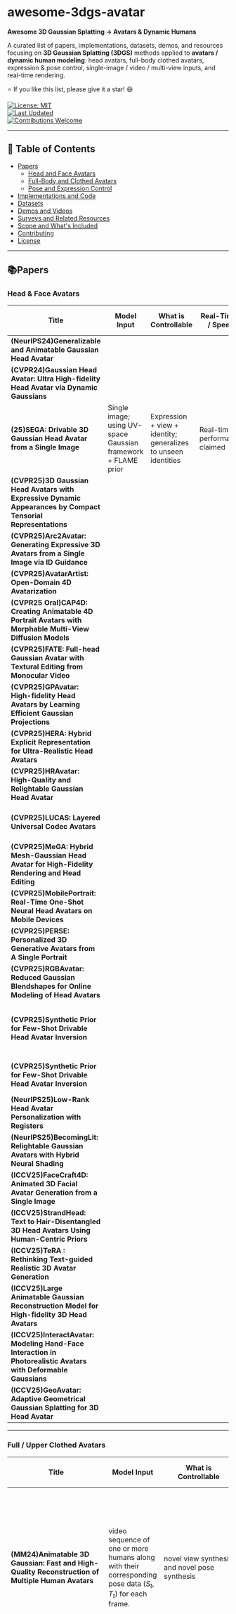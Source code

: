 # awesome-3dgs-avatar
**Awesome 3D Gaussian Splatting → Avatars & Dynamic Humans**

A curated list of papers, implementations, datasets, demos, and resources focusing on **3D Gaussian Splatting (3DGS)** methods applied to **avatars / dynamic human modeling**: head avatars, full-body clothed avatars, expression & pose control, single-image / video / multi-view inputs, and real-time rendering.

⭐ If you like this list, please give it a star! 😄


[![License: MIT](https://img.shields.io/badge/License-MIT-yellow.svg)](#license)  
[![Last Updated](https://img.shields.io/badge/last%20updated-2025--10--27-blue.svg)](#)  
[![Contributions Welcome](https://img.shields.io/badge/Contributions-Welcome-green.svg)](#contributing)  


---

## 🚀 Table of Contents

- [Papers](#papers)
  - [Head and Face Avatars](#head--face-avatars)
  - [Full-Body and Clothed Avatars](#full--upper-clothed-avatars)
  - [Pose and Expression Control](#pose--expression-control)
- [Implementations and Code](#implementations--code)
- [Datasets](#datasets)
- [Demos and Videos](#demos--videos)
- [Surveys and Related Resources](#surveys--related-resources)
- [Scope and What's Included](#scope--whats-included)
- [Contributing](#contributing)
- [License](#license)

---

## 📚Papers

### Head & Face Avatars

| Title | Model Input | What is Controllable | Real-Time? / Speed | Papers & Codes | Contribution | Views Type |
|---|---|---|---|---|---|---|
| **(NeurIPS24)Generalizable and Animatable Gaussian Head Avatar** | | | | [![PDF](https://img.shields.io/badge/PDF-arXiv-b31b1b.svg)](https://arxiv.org/pdf/2410.07971)<br>  [![CODE](https://img.shields.io/badge/CODE-GitHub-8A2BE2.svg)](https://github.com/xg-chu/GAGAvatar)  | | |
| **(CVPR24)Gaussian Head Avatar: Ultra High-fidelity Head Avatar via Dynamic Gaussians** | | | | [![PDF](https://img.shields.io/badge/PDF-arXiv-b31b1b.svg)](https://arxiv.org/pdf/2312.03029)<br>  [![CODE](https://img.shields.io/badge/CODE-GitHub-8A2BE2.svg)](https://github.com/YuelangX/Gaussian-Head-Avatar)  | | |
| **(25)SEGA: Drivable 3D Gaussian Head Avatar from a Single Image** | Single image; using UV-space Gaussian framework + FLAME prior | Expression + view + identity; generalizes to unseen identities | Real-time performance claimed | [![PDF](https://img.shields.io/badge/PDF-arXiv-b31b1b.svg)](https://arxiv.org/abs/2504.14373) Not release code|
| **(CVPR25)3D Gaussian Head Avatars with Expressive Dynamic Appearances by Compact Tensorial Representations** | | | | [![PDF](https://img.shields.io/badge/PDF-arXiv-b31b1b.svg)](https://arxiv.org/abs/2504.14967)<br>  [![CODE](https://img.shields.io/badge/CODE-GitHub-8A2BE2.svg)](https://github.com/ant-research/TensorialGaussianAvatar)  | | |
| **(CVPR25)Arc2Avatar: Generating Expressive 3D Avatars from a Single Image via ID Guidance** | | | | [![PDF](https://img.shields.io/badge/PDF-arXiv-b31b1b.svg)](https://arxiv.org/abs/2501.05379)<br>  [![CODE](https://img.shields.io/badge/CODE-GitHub-8A2BE2.svg)](https://github.com/dimgerogiannis/Arc2Avatar)  | | |
| **(CVPR25)AvatarArtist: Open-Domain 4D Avatarization** | | | | [![PDF](https://img.shields.io/badge/PDF-arXiv-b31b1b.svg)](https://arxiv.org/pdf/2503.19906)<br>  [![CODE](https://img.shields.io/badge/CODE-GitHub-8A2BE2.svg)](https://github.com/ant-research/AvatarArtist)  | | |
| **(CVPR25 Oral)CAP4D: Creating Animatable 4D Portrait Avatars with Morphable Multi-View Diffusion Models** | | | | [![PDF](https://img.shields.io/badge/PDF-arXiv-b31b1b.svg)](https://arxiv.org/abs/2412.12093)<br>  [![CODE](https://img.shields.io/badge/CODE-GitHub-8A2BE2.svg)](https://github.com/felixtaubner/cap4d/)  | | |
| **(CVPR25)FATE: Full-head Gaussian Avatar with Textural Editing from Monocular Video** | | | | [![PDF](https://img.shields.io/badge/PDF-arXiv-b31b1b.svg)](https://arxiv.org/abs/2411.15604)<br>  [![CODE](https://img.shields.io/badge/CODE-GitHub-8A2BE2.svg)](https://github.com/zjwfufu/FateAvatar)  | | |
| **(CVPR25)GPAvatar: High-fidelity Head Avatars by Learning Efficient Gaussian Projections** | | | | [![PDF](https://img.shields.io/badge/PDF-arXiv-b31b1b.svg)](https://openaccess.thecvf.com/content/CVPR2025/papers/Feng_GPAvatar_High-fidelity_Head_Avatars_by_Learning_Efficient_Gaussian_Projections_CVPR_2025_paper.pdf)<br>  Not Release Code  | | |
| **(CVPR25)HERA: Hybrid Explicit Representation for Ultra-Realistic Head Avatars** | | | | [![PDF](https://img.shields.io/badge/PDF-arXiv-b31b1b.svg)](https://arxiv.org/pdf/2403.11453)<br>  Not Release Code  | | |
| **(CVPR25)HRAvatar: High-Quality and Relightable Gaussian Head Avatar** | | | | [![PDF](https://img.shields.io/badge/PDF-arXiv-b31b1b.svg)](https://arxiv.org/pdf/2503.08224)<br>  [![CODE](https://img.shields.io/badge/CODE-GitHub-8A2BE2.svg)](https://github.com/Pixel-Talk/HRAvatar)  | | |
| **(CVPR25)LUCAS: Layered Universal Codec Avatars** | | | | [![PDF](https://img.shields.io/badge/PDF-arXiv-b31b1b.svg)](https://arxiv.org/pdf/2502.19739)<br>  Not Release Code  | | |
| **(CVPR25)MeGA: Hybrid Mesh-Gaussian Head Avatar for High-Fidelity Rendering and Head Editing** | | | | [![PDF](https://img.shields.io/badge/PDF-arXiv-b31b1b.svg)](https://arxiv.org/pdf/2404.19026)<br>  [![CODE](https://img.shields.io/badge/CODE-GitHub-8A2BE2.svg)](https://github.com/conallwang/MeGA)  | | |
| **(CVPR25)MobilePortrait: Real-Time One-Shot Neural Head Avatars on Mobile Devices** | | | | [![PDF](https://img.shields.io/badge/PDF-arXiv-b31b1b.svg)](https://arxiv.org/pdf/2407.05712)<br>  Not Release Code  | | |
| **(CVPR25)PERSE: Personalized 3D Generative Avatars from A Single Portrait** | | | | [![PDF](https://img.shields.io/badge/PDF-arXiv-b31b1b.svg)](https://arxiv.org/pdf/2412.21206)<br>  [![CODE](https://img.shields.io/badge/CODE-GitHub-8A2BE2.svg)](https://github.com/snuvclab/perse?tab=readme-ov-file)  | | |
| **(CVPR25)RGBAvatar: Reduced Gaussian Blendshapes for Online Modeling of Head Avatars** | | | | [![PDF](https://img.shields.io/badge/PDF-arXiv-b31b1b.svg)](https://arxiv.org/pdf/2503.12886)<br>  [![CODE](https://img.shields.io/badge/CODE-GitHub-8A2BE2.svg)](https://github.com/gapszju/RGBAvatar)  | | |
| **(CVPR25)Synthetic Prior for Few-Shot Drivable Head Avatar Inversion** | | | | [![PDF](https://img.shields.io/badge/PDF-arXiv-b31b1b.svg)](https://arxiv.org/pdf/2501.06903)<br>  [![CODE](https://img.shields.io/badge/CODE-GitHub-8A2BE2.svg)](https://github.com/Zielon/synshot) Not Release Code | | |
| **(CVPR25)Synthetic Prior for Few-Shot Drivable Head Avatar Inversion** | | | | [![PDF](https://img.shields.io/badge/PDF-arXiv-b31b1b.svg)](https://arxiv.org/pdf/2503.00495)<br>  Not Release Code | | |
| **(NeurIPS25)Low-Rank Head Avatar Personalization with Registers** | | | | [![PDF](https://img.shields.io/badge/PDF-arXiv-b31b1b.svg)](https://arxiv.org/pdf/2506.01935)<br>  Not Release Code | | |
| **(NeurIPS25)BecomingLit: Relightable Gaussian Avatars with Hybrid Neural Shading** | | | | [![PDF](https://img.shields.io/badge/PDF-arXiv-b31b1b.svg)](https://arxiv.org/pdf/2506.06271)<br>  Not Release Code | | |
| **(ICCV25)FaceCraft4D: Animated 3D Facial Avatar Generation from a Single Image** | | | | [![PDF](https://img.shields.io/badge/PDF-arXiv-b31b1b.svg)](https://arxiv.org/pdf/2504.15179)<br>  Not Release Code | | |
| **(ICCV25)StrandHead: Text to Hair-Disentangled 3D Head Avatars Using Human-Centric Priors** | | | | [![PDF](https://img.shields.io/badge/PDF-arXiv-b31b1b.svg)](https://github.com/XiaokunSun/StrandHead)<br>  Not Release Code | | |
| **(ICCV25)TeRA : Rethinking Text-guided Realistic 3D Avatar Generation** | | | | [![PDF](https://img.shields.io/badge/PDF-arXiv-b31b1b.svg)](https://zjwsite.github.io/files/TeRA.pdf)<br>  Not Release Code | | |
| **(ICCV25)Large Animatable Gaussian Reconstruction Model for High-fidelity 3D Head Avatars** | | | | [![PDF](https://img.shields.io/badge/PDF-arXiv-b31b1b.svg)](https://tobias-kirschstein.github.io/avat3r/)<br>  Not Release Code | | |
| **(ICCV25)InteractAvatar: Modeling Hand-Face Interaction in Photorealistic Avatars with Deformable Gaussians** | | | | [![PDF](https://img.shields.io/badge/PDF-arXiv-b31b1b.svg)](https://arxiv.org/pdf/2504.07949)<br>  Not Release Code | | |
| **(ICCV25)GeoAvatar: Adaptive Geometrical Gaussian Splatting for 3D Head Avatar** | | | | [![PDF](https://img.shields.io/badge/PDF-arXiv-b31b1b.svg)](https://arxiv.org/pdf/2507.18155)<br>  Not Release Code | | |





---

### Full / Upper Clothed Avatars

| Title | Model Input | What is Controllable | Speed | Papers & Codes | Contribution | Views Type | specified problem | Training & Inference Device | Limitations |
|---|---|---|---|---|---|---|---|---|---|
| **(MM24)Animatable 3D Gaussian: Fast and High-Quality Reconstruction of Multiple Human Avatars** | video sequence of one or more humans along with their corresponding pose data $(S_t,T_t)$ for each frame. | novel view synthesis and novel pose synthesis | real-time claimed |[![PDF](https://img.shields.io/badge/PDF-arXiv-b31b1b?style=for-the-badge.svg)](https://arxiv.org/pdf/2311.16482)<br>  [![CODE](https://img.shields.io/badge/CODE-GitHub-8A2BE2?style=for-the-badge.svg)](https://github.com/jimmyYliu/Animatable-3d-Gaussian)| 1. Animatable 3D Gaussian: A new representation for dynamic humans that allows for fast, high-quality reconstruction without needing a specific shape prior like SMPL. 2. significantly faster (training in seconds) and uses less memory than previous state-of-the-art methods. 3. Dynamic Shadow Modeling. | monocular (single-view) or sparse multi-view video sequences |
| **(3DV25)D3GA - Drivable 3D Gaussian Avatars** | 3D joint angles and facial keypoints | body, individual garments (like shirts and pants), and the face. | 1024×667 resolution<br> it achieves approximately 26 FPS | [![PDF](https://img.shields.io/badge/PDF-arXiv-b31b1b.svg)](https://arxiv.org/pdf/2311.08581)<br>  [![CODE](https://img.shields.io/badge/CODE-GitHub-8A2BE2.svg)](https://github.com/facebookresearch/D3GA) | 1. A lightweight and composable avatar model using 3D Gaussians that are deformed by tetrahedral cages instead of standard Linear Blend Skinning (LBS). This allows for more natural stretching and re-orientation of the primitives. 2. The ability to use localized conditioning, meaning different parts of the avatar (e.g., face, body) can be driven by different input signals (e.g., keypoints, joint angles). | dense multi-view video captured in a studio setting. 200 cameras as well as a smaller 40-camera setup |
| **(23)Human101: Training 100+FPS Human Gaussians in 100s from 1 View** | A single-view video, pre-calibrated camera parameters, SMPL (human pose and shape) parameters for each frame, and foreground masks. | SMPL pose (θ) and shape (β)  | Rendering is real-time | [![PDF](https://img.shields.io/badge/PDF-arXiv-b31b1b.svg)](https://arxiv.org/pdf/2312.15258.pdf)<br>  [![CODE](https://img.shields.io/badge/CODE-GitHub-8A2BE2.svg)](https://github.com/longxiang-ai/Human101) Not release code| 1.  Pioneers the use of 3D Gaussian Splatting (3D GS) for dynamic human reconstruction, leveraging its explicit representation for efficient rendering. 2.  Proposes a Canonical Human Initialization method that creates a high-quality initial model by fusing point clouds, which significantly accelerates convergence. 3.  Introduces a Human-centric Forward Gaussian Animation method that is more efficient than the traditional backward skinning used in NeRF-based approaches, enabling fast pose-driven animation| Monocular |
| **(CVPR24)SC-GS: Sparse-Controlled Gaussian Splatting for Editable Dynamic Scenes** | An image sequence from a monocular dynamic video | Scene motion can be edited by manipulating a graph of sparse control points. | high rendering speed | [![PDF](https://img.shields.io/badge/PDF-arXiv-b31b1b.svg)](https://yihua7.github.io/SC-GS-web/materials/SC_GS_Arxiv.pdf)<br>  [![CODE](https://img.shields.io/badge/CODE-GitHub-8A2BE2.svg)](https://github.com/CVMI-Lab/SC-GS) | 1. Proposes a novel representation that uses sparse control points and an MLP to model the motion of dense 3D Gaussians for dynamic scenes.  2. Introduces an adaptive strategy to adjust the number of control points and an "As-Rigid-As-Possible" (ARAP) loss to ensure plausible and smooth motions.  3. Enables user-controlled motion editing by deforming a control point graph while preserving high-fidelity appearance | Takes monocular video as input to synthesize novel (free-viewpoint) views of the dynamic scene. |
| **(CVPR24)GauHuman: Articulated Gaussian Splatting from Monocular Human Videos** | Monocular RGB Video (single view video) , along with pre-processed camera parameters, foreground masks, and SMPL parameters. | novel poses for that subject's avatar by providing new SMPL pose parameters. | real-time rendering.<br> Training Speed: around 1-2 minutes on a single GPU. | [![PDF](https://img.shields.io/badge/PDF-arXiv-b31b1b.svg)](https://arxiv.org/pdf/2312.02973.pdf)<br>  [![CODE](https://img.shields.io/badge/CODE-GitHub-8A2BE2.svg)](https://github.com/skhu101/GauHuman) | 1. Proposes a novel articulated Gaussian Splatting framework for 3D human modeling that achieves both fast training and real-time rendering. 2. Introduces effective pose and LBS (Linear Blend Skinning) refinement modules to capture fine details. 3. Designs a fast optimization strategy using human priors (SMPL) for initialization/pruning and KL-divergence guidance for splitting/cloning Gaussians, plus a new merge operation | Monocular | efficiency bottleneck in creating high-quality 3D human avatars from monocular videos | single NVIDIA RTX 3090 | 1) The current framework is composed of discrete Gaussian spheres, making it difficult to directly extract traditional 3D mesh models. 2) Recovering very fine dynamic details such as clothing wrinkles from monocular videos remains a huge challenge. |
| **(CVPR24)3DGS-Avatar: Animatable Avatars via Deformable 3D Gaussian Splatting** | A single monocular video, along with a tracked skeleton (fitted SMPL parameters), camera calibration, and foreground masks | pose to create novel animations and the viewpoint for novel view synthesis. | Real-time rendering. Training Time: ~30 mins on a single GPU. | [![PDF](https://img.shields.io/badge/PDF-arXiv-b31b1b.svg)](https://arxiv.org/abs/2312.09228)<br>  [![CODE](https://img.shields.io/badge/CODE-GitHub-8A2BE2.svg)](https://github.com/mikeqzy/3dgs-avatar-release) | 1. The first work to apply 3D Gaussian Splatting for creating animatable human avatars from monocular video.  2. Developed a deformation network with **as-isometric-as-possible regularizations** to handle highly articulated and unseen poses effectively. 3. The first method to simultaneously achieve high-quality rendering, model pose-dependent deformation, fast training (<30 min), and real-time rendering (50+ FPS) in a single framework. | Monocular | NeRFs are too slow for practical applications. | single NVIDIA RTX 3090 GPU | 1.Training Speed:some other grid-based approaches that can train in under 5 minutes. 2.Texture Quality: blurry results on clothing with high-frequency textures or repeating patterns. 3.Geometric Accuracy: does not produce an accurate geometric reconstruction of the avatar's surface. The resulting surface normals can be noisy due to inconsistencies in the depth of the Gaussian splats. |
|**(CVPR24)GaussianAvatar: Towards Realistic Human Avatar Modeling from a Single Video via Animatable 3D Gaussians**| A single monocular RGB video of a person| The body pose of the generated avatar, allowing for realistic animation with out-of-distribution motions | real-time rendering speed of 35 FPS | [![PDF](https://img.shields.io/badge/PDF-arXiv-b31b1b.svg)](https://arxiv.org/abs/2312.02134)<br>  [![CODE](https://img.shields.io/badge/CODE-GitHub-8A2BE2.svg)](https://github.com/aipixel/GaussianAvatar) | 1.  Introduces animatable 3D Gaussians for realistic human avatar modeling from a single video. 2.  Designs a dynamic appearance network with an optimizable feature tensor to capture pose-dependent details like wrinkles. 3.  Proposes a joint optimization of motion and appearance in an end-to-end manner to correct inaccurate motion estimations from monocular videos. | free-viewpoint rendering and novel view synthesis of the animated avatar | information from a single viewpoint is highly limited, and the initial body motion estimations are often inaccurate. | single NVIDIA RTX 3090 GPU | Inaccurate Foreground Segmentation. Difficulty with Loose Clothing | 
|**(CVPR24)Animatable Gaussians: Learning Pose-dependent Gaussian Maps for High-fidelity Human Avatar Modeling**| Multi-view RGB videos of a character and their corresponding SMPL-X pose and shape registrations | pose can be controlled by a driving pose signal | 10 FPS for animation when rendering 1024x1024 images on a single RTX 3090 GPU | [![PDF](https://img.shields.io/badge/PDF-arXiv-b31b1b.svg)](https://arxiv.org/pdf/2311.16096v3)<br>  [![CODE](https://img.shields.io/badge/CODE-GitHub-8A2BE2.svg)](https://github.com/lizhe00/AnimatableGaussians) | 1.  Animatable Gaussians: A new avatar representation combining 3D Gaussian Splatting with powerful 2D CNNs to create lifelike avatars with high-fidelity, pose-dependent dynamics. 2.  Template-guided Parameterization: A method to learn a character-specific template (even for loose clothing like dresses) and parameterize 3D Gaussians onto 2D maps, making them compatible with 2D networks. 3.  Pose Projection Strategy: A PCA-based technique to project novel driving poses into the distribution of training poses, enabling better generalization and higher-quality synthesis for unseen poses. | Multi-view RGB videos are required for initial training and template creation. Experiments show it can work with sparse-view inputs (e.g.,  3 views) and still achieve high-fidelity results. | creating lifelike, animatable human avatars from RGB videos. | Training: single NVIDIA RTX 4090 GPU. Inference/Evaluation: a single NVIDIA RTX 3090 GPU | Coupled Body and Clothing: The method models the human body and clothes as a single, entangled representation. Requires Multi-View Input: The approach relies on multi-view video input to reconstruct the initial high-quality parametric template. Limited Secondary Motion: The model cannot simulate the physical motion of components that are not directly driven by the body's skeleton and joints. |
|**(NeurIPS24)Expressive Gaussian Human Avatars from Monocular RGB Video**|  | | | [![PDF](https://img.shields.io/badge/PDF-arXiv-b31b1b.svg)](https://arxiv.org/abs/2407.03204)<br>  [![CODE](https://img.shields.io/badge/CODE-GitHub-8A2BE2.svg)](https://github.com/evahuman/EVA_Official) |
|**(NeurIPS24)Human 3Diffusion: Realistic Avatar Creation via Explicit 3D Consistent Diffusion Models**| A single RGB image of a person. | Stochastic generation of occluded regions | Inference uses a DDIM scheduler with 50 reverse sampling steps. | [![PDF](https://img.shields.io/badge/PDF-arXiv-b31b1b.svg)](https://yuxuan-xue.com/human-3diffusion/paper/human-3diffusion.pdf)<br>  [![CODE](https://img.shields.io/badge/CODE-GitHub-8A2BE2.svg)](https://github.com/YuxuanSnow/Human3Diffusion/) | 1. A novel image-conditioned generative 3D Gaussian Splatting (3D-GS) model that leverages strong shape and texture priors from 2D multi-view diffusion models. 2. A sophisticated diffusion sampling process that uses the explicit 3D-GS reconstruction at each step to refine the 2D sampling trajectory, enforcing 3D consistency throughout the generation. | The model generates a full 3D representation, which can be rendered from any arbitrary novel viewpoint. Internally. | Creating realistic, high-fidelity 3D human avatars from a single RGB image | Training: 8 NVIDIA A100 GPUs for approximately 5 days. Inference: Not stated. | 1. Resolution: The model is constrained by the 256×256 resolution. 2. Challenging Poses: The model may struggle to reconstruct subjects in extremely challenging or unusual poses accurately. | 
|**(ECCV24)Expressive Whole-Body 3D Gaussian Avatar**| | | | [![PDF](https://img.shields.io/badge/PDF-arXiv-b31b1b.svg)](https://arxiv.org/abs/2407.21686)<br>  [![CODE](https://img.shields.io/badge/CODE-GitHub-8A2BE2.svg)](https://github.com/mks0601/ExAvatar_RELEASE) |
|**(CVPR24)SplattingAvatar: Realistic Real-Time Human Avatars with Mesh-Embedded Gaussian Splatting**| monocular videos, along with corresponding pre-processed data like registered mesh templates (e.g., SMPL-X, FLAME), masks, and camera parameters. | animation and pose are explicitly controlled by the underlying triangle mesh. This makes it compatible with various standard animation techniques, including skeletal animation, blend shapes, and direct mesh editing | 300 FPS on a modern desktop GPU (NVIDIA RTX 3090) and 30 FPS on a mobile device (iPhone 13) | [![PDF](https://img.shields.io/badge/PDF-arXiv-b31b1b.svg)](https://arxiv.org/abs/2403.05087)<br>  [![CODE](https://img.shields.io/badge/CODE-GitHub-8A2BE2.svg)](https://github.com/initialneil/SplattingAvatar) |1.  Introduced a novel hybrid representation for avatars that integrates Gaussian Splatting with meshes, achieving both realism and computational efficiency. 2.  Applied "lifted optimization" to avatar modeling, enabling the joint optimization of Gaussian parameters and their trainable mesh embeddings. 3.  Demonstrated state-of-the-art quality and real-time rendering capabilities, including a practical implementation in the Unity game engine| Monocular | creating photorealistic and animatable human avatars that can be rendered in real-time. | | 1.  The final rendering quality is highly dependent on the motion representation capability of the underlying driving mesh. 2.  The model cannot represent movements of elements not explicitly modeled by the driving mesh, such as the independent motion of clothing or hair. |
|**(ICCV25)GUAVA: Generalizable Upper Body 3D Gaussian Avatar**| A single image of a person. | The avatar can be animated and controlled by pose, facial expression, and hand gesture parameters extracted from a target video or image sequence. | real-time. • Reconstruction Time: ~0.1 seconds (~98 ms) from a single tracked image. • Animation & Rendering Speed: ~50 FPS (52.21 FPS reported). | [![PDF](https://img.shields.io/badge/PDF-arXiv-b31b1b.svg)](https://arxiv.org/abs/2505.03351)<br>  [![CODE](https://img.shields.io/badge/CODE-GitHub-8A2BE2.svg)](https://github.com/Pixel-Talk/GUAVA) | 1. First Framework: Proposes the first framework for creating a generalizable upper-body 3D Gaussian avatar from a single image.  2. Expressive Human Model (EHM): Introduces the EHM, which combines SMPLX and FLAME, along with an accurate tracking method to provide better priors for reconstruction. 3. Efficient Reconstruction: Leverages inverse texture mapping and projection sampling to enable fast, feed-forward inference for reconstructing detailed "Ubody Gaussians". | single view and supports novel view synthesis, allowing the rendered avatar to be seen from different camera angles. |
|**(NeurIPS24)HumanSplat: Generalizable Single-Image Human Gaussian Splatting with Structure Priors**| A single RGB image of a human | static modeling | Reconstruction: ~9.3 seconds on a single NVIDIA A100 GPU (~9s for the diffusion model, ~0.3s for the reconstruction transformer). Rendering: Exceeds 150 FPS.| [![PDF](https://img.shields.io/badge/PDF-arXiv-b31b1b.svg)](https://arxiv.org/pdf/2406.12459)<br>  [![CODE](https://img.shields.io/badge/CODE-GitHub-8A2BE2.svg)](https://github.com/humansplat/humansplat) | 1.  The first generalizable method for high-fidelity human reconstruction from a single image using 3D Gaussian Splatting. 2. An end-to-end framework integrating a 2D diffusion model with a latent reconstruction transformer. 3.  Effectively combines appearance priors (from diffusion) and structural priors (from SMPL) within a single Transformer architecture. 4.  Improves reconstruction fidelity in key areas like the face and hands using a semantics-guided hierarchical loss. | Single-view input. Internally, it synthesizes multi-view latent features to perform the reconstruction | To reconstruct a photorealistic 3D human model from a single image, overcoming the need for multi-view data or time-consuming per-instance optimization, while achieving a state-of-the-art balance between quality and speed. | Training: 8x NVIDIA A100 (40G VRAM) GPUs for approximately 4 days. Inference: A single NVIDIA A100 GPU | 1.  Speed could be further improved for real-time applications on mobile devices. 2.  The output is a static model; making it animatable requires separate post-processing steps.|
|**(CVPR25)AniGS: Animatable Gaussian Avatar from a Single Image with Inconsistent Gaussian Reconstruction**| A single human image in an arbitrary pose. | The final 3D avatar can be animated using new human pose conditions (e.g., SMPL-X parameters) during inference. | Avatar Creation: Not real-time. It takes about 5 minutes to generate multi-view images and another 5 minutes for 4DGS optimization, totaling approximately 10 minutes on a single RTX-3090 GPU. Animation/Inference: Yes, real-time. Once the avatar is reconstructed, it can be animated and rendered in real-time. | [![PDF](https://img.shields.io/badge/PDF-arXiv-b31b1b.svg)](https://arxiv.org/pdf/2412.02684)<br>  [![CODE](https://img.shields.io/badge/CODE-GitHub-8A2BE2.svg)](https://github.com/aigc3d/AniGS) not release code | 1. Proposes a multi-view canonical image generation method using a video model trained on in-the-wild video data, avoiding the need for synthetic 3D rigged datasets. 2. Reformulates the problem of 3D reconstruction from inconsistent images as a 4D reconstruction task, introducing an efficient 4D Gaussian Splatting (4DGS) model to handle view inconsistencies. 3. Achieves high-fidelity, animatable avatar generation from a single image, enabling photorealistic and real-time animation during inference | The model generates multi-view images of the subject in a canonical pose (e.g., T-pose) | Generating a high-fidelity, animatable 3D human avatar from a single image. | Training: 16 Nvidia A100 80G GPUs. Inference: A single RTX-3090 GPU. | The optimization process to create an animatable avatar is not real-time and requires several minutes. Future work aims to explore feed-forward reconstruction techniques that are robust to multi-view inconsistencies. |  
|**(CVPR25)GASP: Gaussian Avatars with Synthetic Priors**|  | | | [![PDF](https://img.shields.io/badge/PDF-arXiv-b31b1b.svg)](https://arxiv.org/pdf/2412.07739)<br>  Not Release code |
|**(CVPR25)GAF: Gaussian Avatar Reconstruction from Monocular Videos via Multi-view Diffusion**| A short, monocular video sequence (e.g., 10-15 seconds) captured by a commodity device like a smartphone| Head pose and facial expressions are controllable via the underlying parametric FLAME model. | Rendering is real-time. The method achieves 62 FPS for rendering an image at 802x550 resolution. However, the initial avatar reconstruction/optimization process is offline and time-consuming (approx. 12 hours). | [![PDF](https://img.shields.io/badge/PDF-arXiv-b31b1b.svg)](https://arxiv.org/pdf/2412.10209)<br>  [![CODE](https://img.shields.io/badge/CODE-GitHub-8A2BE2.svg)](https://github.com/tangjiapeng/GAF) not release code| 1.  A novel approach to reconstruct animatable head avatars from monocular videos by using multi-view head diffusion priors to regularize and complete unobserved regions. 2. A multi-view head diffusion model guided by normal maps rendered from FLAME reconstructions, enabling more precise viewpoint control for generating consistent multi-view images. 3. A strategy to enhance photorealism by using iteratively denoised images (as pseudo-ground truths) and integrating a latent upsampler to refine facial details. | Monocular. The method is specifically designed to work with single-camera videos that have limited viewpoints. |
|**(CVPR25)Creating Your Editable 3D Photorealistic Avatar with Tetrahedron-constrained Gaussian Splatting**| A short (40-50 seconds) monocular RGB video of a person, plus a user-provided text prompt or a reference garment image. | Localized geometry and appearance of the 3D avatar, primarily for editing or trying on different garments  | Training per edit: • Localized spatial adaptation (geometry): ~1.2 hours. • Texture inpainting (coarse appearance): 20 minutes. • Attribute activation (fine appearance): 3 minutes. | [![PDF](https://img.shields.io/badge/PDF-arXiv-b31b1b.svg)](https://arxiv.org/pdf/2504.20403)<br>  Not Release code | 1.  A novel system for creating photorealistic, editable 3D avatars from monocular videos using user prompts . 2. TetGS, a novel hybrid representation that combines the controllable structure of tetrahedral grids with the high-fidelity rendering of 3D Gaussian Splatting . 3.  A decoupled editing pipeline that separates the process into localized spatial (geometry) adaptation and appearance generation, enabling stable and high-quality results | Input is a monocular video, but the output is a full 360° editable 3D avatar. | Addressing the instability and poor quality of the previous 3D avatar editing methods. The goal is to enable precise, localized editing with both geometric adaptability and photorealistic appearance. |  single NVIDIA A40 GPU | 1.  Static Scenes Only: It cannot handle dynamic motion. 2.  Extreme Editing Cases: It may struggle to generate proper geometry when editing from very loose garments (e.g., a dress) to tight-fitting ones. |
|**(CVPR25 Highlight)FRESA: Feedforward Reconstruction of Personalized Skinned Avatars from Few Images**|  | | | [![PDF](https://img.shields.io/badge/PDF-arXiv-b31b1b.svg)](https://arxiv.org/pdf/2503.19207)<br>  [![CODE](https://img.shields.io/badge/CODE-GitHub-8A2BE2.svg)](https://github.com/rongakowang/FRESA)Not Release code |
|**(CVPR25 Highlight)Real-time High-fidelity Gaussian Human Avatars with Position-based Interpolation of Spatially Distributed MLPs**| Multi-view videos of a person, along with extracted foreground masks and registered SMPL-X models for 3D pose information | The pose of the human avatar. The model takes a novel pose vector as input to animate the avatar and render it from new viewpoints | Rendering: Real-time at 166 FPS. Training: 17.5 hours for 800K iterations | [![PDF](https://img.shields.io/badge/PDF-arXiv-b31b1b.svg)](https://arxiv.org/pdf/2504.12909)<br>  [![CODE](https://img.shields.io/badge/CODE-GitHub-8A2BE2.svg)](https://github.com/1231234zhan/mmlphuman) | 1. Spatially Distributed MLPs: A novel architecture where many small MLPs, which only take pose as input, are distributed on the body surface. This drastically reduces computation and enables real-time rendering. 2. Gaussian Offset Basis: A mechanism to learn high-frequency details (e.g., wrinkles, text). It combines smoothly interpolated coefficients with freely learned basis vectors, overcoming the smoothing artifacts of direct interpolation. 3. Control Points: A system to constrain Gaussians to a surface layer by interpolating their position offsets from control points. This improves generalization to novel poses and eliminates artifacts| Multi-view video capture is required. Experiments show it can work with as few as 3 views, up to 39 views for higher quality. | Prior methods for creating animatable Gaussian avatars struggled to balance quality and performance. They were either fast but lacked fine, pose-dependent details, or were high-fidelity but too computationally intensive for real-time rendering (e.g., ~10 FPS). | All evaluations were performed on a single NVIDIA 3090 GPU | 1.  Appearance is solely conditioned on pose, meaning it cannot model complex, non-pose-related cloth dynamics like swaying in the wind.2.  The pipeline relies on a heavy pre-processing setup, including multi-view capture, pose estimation, and template mesh extraction.3.  It currently cannot reconstruct avatars from monocular (single-view) videos|
|**(CVPR25)Vid2Avatar-Pro: Authentic Avatar from Videos in the Wild via Universal Prior** Vid2Avatar(CVPR2023)| A single, monocular "in-the-wild" video of a person | novel human motions (body poses) and rendered from arbitrary novel viewpoints.  |  | [![PDF](https://img.shields.io/badge/PDF-arXiv-b31b1b.svg)](https://moygcc.github.io/vid2avatar-pro/static/CVPR2025_Vid2Avatar_Pro.pdf)<br>  Not Release code | 1. A universal prior model for clothed humans learned from a large-scale (1000 identities) high-quality dynamic performance capture dataset.  2. A novel universal prior model architecture using spatially normalized front and back maps as identity conditioning, enabling scalable training across multiple identities. 3. A robust personalization pipeline to create state-of-the-art, photorealistic, and animatable avatars from monocular videos. | Monocular | Addresses the challenges of creating high-quality, animatable 3D avatars from monocular videos where pose diversity and viewpoints are limited. |  | 1. Lack of facial animation. 2. Loose clothing: The model struggles with subjects dressed in very loose garments due to a lack of such data.  3. Lighting conditions: may not perform well under extreme lighting variations. |
|**(CVPR25)WildAvatar: Learning In-the-wild 3D Avatars from the Web**| | | | [![PDF](https://img.shields.io/badge/PDF-arXiv-b31b1b.svg)](https://arxiv.org/pdf/2407.02165)<br>  [![CODE](https://img.shields.io/badge/CODE-GitHub-8A2BE2.svg)](https://github.com/wildavatar/WildAvatar_Toolbox) |
|**(CVPR25)IDOL: Instant Photorealistic 3D Human Creation from a Single Image**| A single high-resolution (1024×1024) RGB image of a human. | Texture/Appearance: Can be modified by editing the generated UV texture maps. Body Shape: SMPL-X shape parameters. Pose: Animatable (SMPL-X parameters) |  reconstructs a 3D human in under 1 second  | [![PDF](https://img.shields.io/badge/PDF-arXiv-b31b1b.svg)](https://arxiv.org/pdf/2412.14963)<br>  [![CODE](https://img.shields.io/badge/CODE-GitHub-8A2BE2.svg)](https://github.com/yiyuzhuang/IDOL) | 1. HuGe100K Dataset: A new large-scale (100K subjects, 2.4M+ images) multi-view human dataset with diverse attributes, generated via a scalable pipeline.  2. IDOL Model: An efficient, feed-forward transformer-based model for instant, high-fidelity 3D human reconstruction from a single image. 3. Scalable Framework: Demonstrates that leveraging large-scale generated data significantly enhances model performance and generalizability in 3D human reconstruction. | Input: Single-view. Training Data: Multi-view (24 uniformly sampled views covering a 360° rotation for each subject). Output: A full 3D model that allows for novel-view synthesis from any viewpoint. | | Training: Performed on a cluster of 32 NVIDIA H100 GPUs for approximately one day. Inference: Performed on a single NVIDIA A100 GPU | 1. Motion Generation: The data generation pipeline is limited to synthesizing single-frame images from fixed viewpoints, not continuous, long motion sequences. 2. Facial Detail: Architecture lacks specific designs for these aspects. 3. Partial Inputs: Handling half-body or other partial inputs remains challenging. |
|**(ICCV25)Sequential Gaussian Avatars with Hierarchical Motion Context**| Multi-view RGB video sequences with corresponding camera parameters and pre-processed SMPL(-X) poses. | avatar can be animated and rendered in novel poses | Training: Fast, e.g., ~25 minutes on ZJU-MoCap dataset.  Rendering: Real-time, ~45 FPS on the I3D-Human dataset, and ~25 FPS on ZJU-MoCap.| [![PDF](https://img.shields.io/badge/PDF-arXiv-b31b1b.svg)](https://arxiv.org/pdf/2411.16768)<br>  [![CODE](https://img.shields.io/badge/CODE-GitHub-8A2BE2.svg)](https://github.com/zezeaaa/SeqAvatar) | 1.  Proposed a novel hierarchical motion condition that combines coarse-to-fine human motion (global skeleton poses and localized vertex residuals) to enhance non-rigid deformation prediction. 2. Introduced a spatiotemporal multi-scale sampling strategy to expand the receptive field of the motion context, improving generalization to complex motions. 3. Achieved state-of-the-art rendering performance on challenging datasets with complex motions and garments.| Multi-view. | SMPL-driven 3DGS human avatars struggle to capture fine appearance details (e.g., non-rigid deformation of loose garments) because the mapping from a single static pose to appearance is complex and ambiguous, and these methods often lack temporal motion context. | A single NVIDIA RTX 4090 GPU | 1.  The Gaussian-based representation may introduce slight blur artifacts compared to NeRF's sharper ray-based rendering. 2. The local velocity cues are derived from the coarse SMPL model rather than dense surface tracking, which may limit the accuracy of fine-scale garment deformation modeling.|
|**(ICCV25)GAS: Generative Avatar Synthesis from a Single Image**| A single reference image of a person | novel camera views and novel human poses | 0.40 fps on an NVIDIA A800 GPU. | [![PDF](https://img.shields.io/badge/PDF-arXiv-b31b1b.svg)](https://arxiv.org/pdf/2502.06957)<br>  [![CODE](https://img.shields.io/badge/CODE-GitHub-8A2BE2.svg)](https://github.com/humansensinglab/GAS) Not Release Full Code | 1. A unified framework for both novel view and pose synthesis that enables training on large-scale, in-the-wild data for better generalization. 2. The use of a dense appearance cue from generalizable NeRF renderings as guidance for the diffusion model, ensuring consistent appearance across views and poses. | novel camera views and novel human poses | Addressing the multi-view and temporal inconsistencies in single-image avatar generation, which arise from the mismatch between sparse conditioning signals (like depth maps) used in prior methods and the subject's true appearance. | Training: 8x A100 GPUs . Inference: A single NVIDIA A800 GPU. |   1. Lacks expressiveness in detailed areas like the face and hands, which can lead to artifacts. 2. The model sometimes struggles to accurately generate complex clothing textures. |
|**(ICCV25 Hightlight)MoGA: 3D Generative Avatar Prior for Monocular Gaussian Avatar Reconstruction**| A single in-the-wild RGB image. | pose of the avatar | Not specified | [![PDF](https://img.shields.io/badge/PDF-arXiv-b31b1b.svg)](https://zj-dong.github.io/MoGA/assets/paper.pdf)<br>  [![CODE](https://img.shields.io/badge/CODE-GitHub-8A2BE2.svg)](https://github.com/zj-dong/MoGA) Not Release Code | 1. An optimization-based framework that reconstructs a Gaussian avatar from a single image by fitting a 3D generative model to synthetic views generated by 2D multi-view diffusion. 2. A generative 3D Gaussian avatar prior that provides meaningful initialization, strong 3D regularization, and support for pose refinement during the fitting process. 3. The method generalizes well to in-the-wild images with challenging poses and clothing, and the resulting avatars are animatable without post-processing.| Input: Monocular. Output: Allows for novel view synthesis | Reconstructing high-fidelity, animatable 3D Gaussian avatars from a single image. | Not specified ||
|**(ICCV25)ToMiE: Towards Explicit Exoskeleton for the Reconstruction of Complicated 3D Human Avatars**| Multi-view synchronized videos.|The poses of hand-held objects and the motion of loose-fitting clothing. This control is explicit and fully decoupled from the standard SMPL body pose, allowing for independent animation |Training Time: ~30 minutes. Rendering Speed (FPS): 60+ FPS.| [![PDF](https://img.shields.io/badge/PDF-arXiv-b31b1b.svg)](https://arxiv.org/pdf/2410.08082)<br>  [![CODE](https://img.shields.io/badge/CODE-GitHub-8A2BE2.svg)](https://github.com/Yifever20002/ToMiE?tab=readme-ov-file) | 1. Proposes ToMiE, an adaptive growth strategy to create an enhanced SMPL joint tree, decoupling complex parts from the body for state-of-the-art rendering and animation. 2. Introduces a hybrid assignment strategy using LBS weights and Motion Kernels to guide the growth of external joints via gradient localization. 3. Develops a joint optimization approach that fits local rotations across frames for the newly grown joints |  Multi-view synchronized videos. 24 surrounding views for training and 6 novel views for testing | Standard parameterized models like SMPL fail to accurately model and animate 3D humans with hand-held objects or loose-fitting clothing | single GeForce RTX3090 GPU | drastic topological changes, such as a person taking off their clothes or opening a book.|
|**(ICCV25)PERSONA: Personalized Whole-Body 3D Avatar with Pose-Driven Deformations from a Single Image**|  | | | [![PDF](https://img.shields.io/badge/PDF-arXiv-b31b1b.svg)](https://arxiv.org/pdf/2508.09973)<br>  [![CODE](https://img.shields.io/badge/CODE-GitHub-8A2BE2.svg)](https://github.com/mks0601/PERSONA_RELEASE) |
|**(ICCV25)Fine-Grained 3D Gaussian Head Avatars Modeling from Static Captures via Joint Reconstruction and Registration**|  | | | Not release paper and codes |
|**(ICCV25)Disentangled Clothed Avatar Generation with Layered Representation**| Gaussian noise (for generation). The model is trained on multi-view 2D images | Animation; Camera View Control; Decomposition of body, hair, and clothes; Component Transfer (e.g., swapping clothes, hair, shoes) | Seconds to generate a single avatar | [![PDF](https://img.shields.io/badge/PDF-arXiv-b31b1b.svg)](https://arxiv.org/pdf/2501.04631)<br>  [![CODE](https://img.shields.io/badge/CODE-GitHub-8A2BE2.svg)](https://arxiv.org/pdf/2501.04631) | 1. Proposes LayerAvatar, a novel feed-forward diffusion-based pipeline for generating component-disentangled clothed avatars. 2. Introduces a layered UV feature plane representation that facilitates component disentanglement and enhances generation quality. 3. Achieves state-of-the-art performance in generation quality and supports downstream applications like component transfer with high efficiency | Multi-view 2D images are used for training | The challenge is efficiently generating high-quality, customizable 3D clothed avatars. | Training: The model was trained for 6 days on two RTX 3090 GPUs | 1. Performance is sensitive to the accuracy of the estimated segmentation maps and SMPL-X parameters. 2. Potential for collision artifacts between the body and clothing layers. 3. Animation of loose clothing is prone to artifacts. 4. It does not currently handle general accessories like glasses or bags |
|**(ICCV25)LHM: Large Animatable Human Reconstruction Model for Single Image to 3D in Seconds**| A single RGB image of a person | controllable for animation via SMPL-X parameters | 2.01s (LHM-0.5B), 4.13s (LHM-0.7B), and 6.57s (LHM-1B). | [![PDF](https://img.shields.io/badge/PDF-arXiv-b31b1b.svg)](https://arxiv.org/pdf/2503.10625)<br>  [![CODE](https://img.shields.io/badge/CODE-GitHub-8A2BE2.svg)](https://github.com/aigc3d/LHM) | 1. Proposes LHM, a generalizable feed-forward model that reconstructs animatable 3D avatars from a single image in seconds. 2. Introduces a Multimodal Body-Head Transformer (MBHT) to effectively fuse 3D geometric tokens with 2D image features for detailed reconstruction. 3. Achieves state-of-the-art performance in generalization and animation consistency by training on a large-scale video dataset without requiring rigged 3D ground truth data. | single-view image | challenging problem of animatable 3D human reconstruction from a single image | Training: Performed on NVIDIA A100 clusters using 32 to 64 GPUs. Inference: from 18 GB to 24 GB, depending on the model size. | can be affected by the biased distribution of views and poses in the real-world video training dataset |
| **(ICCV25)Relightable Full-Body Gaussian Codec Avatars** |3D body and face keypoints; Lighting conditions (environment maps / point lights); Viewing direction.|Avatar pose (animation); Environmental lighting (relighting); Viewpoint.|The paper does not explicitly state the rendering FPS. Training takes approximately 2 days on a single A100 GPU| [![PDF](https://img.shields.io/badge/PDF-arXiv-b31b1b.svg)](https://arxiv.org/pdf/2501.14726)<br>  Not Release Code |1. The first approach for relightable, high-fidelity, and animatable full-body avatars (jointly modeling body, face, and hands). 2. Proposes learnable Zonal Harmonics (ZH) to represent diffuse light transport, which efficiently handles body articulation. 3. Introduces a dedicated shadow network with physically based irradiance normalization to model non-local shadows caused by articulation. 4. Uses deferred shading for specular radiance transfer to achieve high-fidelity facial reflections (e.g., eye glints) without an excessive number of Gaussians.|Trained on data from a multi-camera light stage (512 cameras). It supports free-viewpoint rendering and is evaluated on novel views.|
| **(ICCV25)Relightable Full-Body Gaussian Codec Avatars** |3D body and face keypoints; Lighting conditions (environment maps / point lights); Viewing direction.|Avatar pose (animation); Environmental lighting (relighting); Viewpoint.|The paper does not explicitly state the rendering FPS. Training takes approximately 2 days on a single A100 GPU| [![PDF](https://img.shields.io/badge/PDF-arXiv-b31b1b.svg)](https://arxiv.org/pdf/2501.14726)<br>  Not Release Code |1. The first approach for relightable, high-fidelity, and animatable full-body avatars (jointly modeling body, face, and hands). 2. Proposes learnable Zonal Harmonics (ZH) to represent diffuse light transport, which efficiently handles body articulation. 3. Introduces a dedicated shadow network with physically based irradiance normalization to model non-local shadows caused by articulation. 4. Uses deferred shading for specular radiance transfer to achieve high-fidelity facial reflections (e.g., eye glints) without an excessive number of Gaussians.|Trained on data from a multi-camera light stage (512 cameras). It supports free-viewpoint rendering and is evaluated on novel views.|
| **(ICCV25)TaoAvatar: Real-Time Lifelike Full-Body Talking Avatars for Augmented Reality via 3D Gaussian Splatting** |||| [![PDF](https://img.shields.io/badge/PDF-arXiv-b31b1b.svg)](https://arxiv.org/abs/2503.17032)<br>  Not Release Code ||











---

### Pose & Expression Control

| Title | Focus | Controlled Variables | Link | Modality | Contribution | Views Type |
|---|---|---|---|---|---|---|
| SEGA | head / face; disentangle dynamic vs static parts; control expression + view + identity | Expression, view, identity | [arXiv](https://arxiv.org/abs/2504.14373) :contentReference[oaicite:3]{index=3} |
| GAvatar | full‐body / identity; geometry + appearance; animatable via pose | Pose, identity, geometry detail | [arXiv](https://arxiv.org/abs/2312.11461) :contentReference[oaicite:4]{index=4} |

---


## 🔧Implementations & Code

- Whenever available, include GitHub / project URLs  
- Example: if SEGA / GAvatar have official code releases, include here (you may need to check if code is published yet)  
- For projects without code, note that status

---

## 📂Datasets

- List datasets used by the papers above (e.g. datasets with multi‐view images, expression / pose annotations, identity variation)  
- If there are avatar / human scan datasets useful for 3DGS avatar work, include them

---

## 🎥Demos & Videos

- Link to project demo pages  
- Embeddable video / gif if available  
- Screenshots of avatars / animations help

---

## 📖Surveys & Related Resources

- *A Survey on 3D Human Avatar Modeling -- From Reconstruction to Generation* — Links: [![PDF](https://img.shields.io/badge/PDF-arXiv-b31b1b.svg)](https://arxiv.org/pdf/2406.04253)

---

## 📋Scope / What’s Included

This repository collects methods and resources that satisfy **all** of:

1. Use **3D Gaussian Splatting** (or methods clearly based on or extending 3DGS) as a core component.  
2. Target **avatars / dynamic humans** (head, face, full body, clothed, expression / pose animation).  
3. Support or demonstrate **dynamic / controllable outputs** (pose, expression, identity, view etc.).  

Excluded (for now):

- Static scenes / static objects without human / avatar elements.  
- Methods that use only 2D Gaussian Splatting without 3D extension.  
- Non-human characters unless specified.  

---

## 🤝Contributing

We welcome contributions! If you find a new paper / code repo / demo / dataset relevant to **3D Gaussian Splatting + avatars / dynamic humans**, please send a Pull Request. When submitting, please include:

- Title, authors, year  
- Type of avatar (head / full body / clothed)  
- Input modality (single image / video / multi-view / text prompt etc.)  
- Controlled variables (pose, expression, identity, view etc.)  
- Speed / resource info (if available)  
- Code / demo / project page link 
---

## ⚠️License

This repository is licensed under the MIT License. See the [LICENSE](LICENSE) file for details.

---

## 🙏Acknowledgments

Thank you to the authors of all the papers/projects listed, and to the wider 3DGS community.  

---

